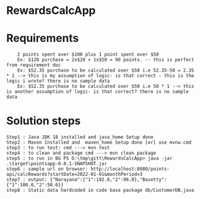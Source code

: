 # RewardsCalcApp


# Requirements


        2 points spent over $100 plus 1 point spent over $50
        Ex: $120 purchase = 2x$20 + 1x$50 = 90 points. -- this is perfect from requirement doc
        Ex: $52.35 purchase to be calculated over $50 i.e 52.35-50 = 2.35 * 1 --> this is my assumption of logic- is that correct - this is the logic i wrote? there is no sample data
        Ex: $52.35 purchase to be calculated over $50 i.e 50 * 1 --> this is another assumption of logic- is that correct? there is no sample data

# Solution steps
    
    Step1 : Java JDK 18 installed and java_home Setup done 
    Step2 : Maven Installed and  maven_home Setup done [or] use mvnw.cmd
    step3 : to run test: cmd ---> mvn test 
    step4 : to clean and package cmd ---> mvn clean package
    step5 : to run in BG PS D:\tmp\gitt\RewardsCalcApp> java -jar .\target\pointsapp-0.0.1-SNAPSHOT.jar
    step6 : sample url on browser: http://localhost:8080/points-api/calcRewards?startDate=2022-01-01&monthPeriod=3
    step7 : output: {"Narayana":{"1":192.0,"2":96.0},"Basetty":{"1":100.0,"2":50.0}}
    step8 : Static data hardcoded in code base package db/CustomerDB.java

